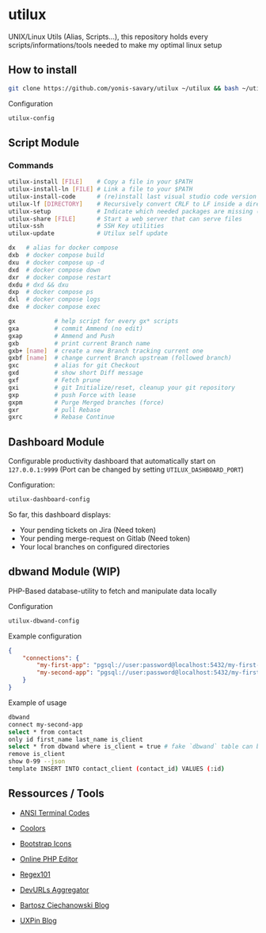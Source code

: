 # utilux
UNIX/Linux Utils (Alias, Scripts...),
this repository holds every scripts/informations/tools needed to make my optimal linux setup

## How to install

```bash
git clone https://github.com/yonis-savary/utilux ~/utilux && bash ~/utilux/install
```

Configuration
```bash
utilux-config
```

## Script Module

### Commands

```bash
utilux-install [FILE]    # Copy a file in your $PATH
utilux-install-ln [FILE] # Link a file to your $PATH
utilux-install-code      # (re)install last visual studio code version
utilux-lf [DIRECTORY]    # Recursively convert CRLF to LF inside a directory (. by default)
utilux-setup             # Indicate which needed packages are missing (also install usual VSCode extensions / configuration)
utilux-share [FILE]      # Start a web server that can serve files
utilux-ssh               # SSH Key utilities
utilux-update            # Utilux self update

dx   # alias for docker compose
dxb  # docker compose build
dxu  # docker compose up -d
dxd  # docker compose down
dxr  # docker compose restart
dxdu # dxd && dxu
dxp  # docker compose ps
dxl  # docker compose logs
dxe  # docker compose exec

gx           # help script for every gx* scripts
gxa          # commit Ammend (no edit)
gxap         # Ammend and Push
gxb          # print current Branch name
gxb+ [name]  # create a new Branch tracking current one
gxbf [name]  # change current Branch upstream (followed branch)
gxc          # alias for git Checkout
gxd          # show short Diff message
gxf          # Fetch prune
gxi          # git Initialize/reset, cleanup your git repository
gxp          # push Force with lease
gxpm         # Purge Merged branches (force)
gxr          # pull Rebase
gxrc         # Rebase Continue
```


## Dashboard Module

Configurable productivity dashboard that automatically start on `127.0.0.1:9999` 
(Port can be changed by setting `UTILUX_DASHBOARD_PORT`)

Configuration:
```bash
utilux-dashboard-config
```

So far, this dashboard displays:
- Your pending tickets on Jira (Need token)
- Your pending merge-request on Gitlab (Need token)
- Your local branches on configured directories


## dbwand Module (WIP)

PHP-Based database-utility to fetch and manipulate data locally

Configuration

```bash
utilux-dbwand-config
```

Example configuration
```json
{
    "connections": {
        "my-first-app": "pgsql://user:password@localhost:5432/my-first-app",
        "my-second-app": "pgsql://user:password@localhost:5432/my-first-app"
    }
}
```

Example of usage
```bash
dbwand
connect my-second-app
select * from contact
only id first_name last_name is_client
select * from dbwand where is_client = true # fake `dbwand` table can be used to select from current dataset
remove is_client
show 0-99 --json
template INSERT INTO contact_client (contact_id) VALUES (:id)
```

## Ressources / Tools

- [ANSI Terminal Codes](https://gist.github.com/fnky/458719343aabd01cfb17a3a4f7296797)
- [Coolors](https://coolors.co/)
- [Bootstrap Icons](https://icons.getbootstrap.com/)
- [Online PHP Editor](https://onlinephp.io/)
- [Regex101](https://regex101.com/)

- [DevURLs Aggregator](https://devurls.com/)
- [Bartosz Ciechanowski Blog](https://ciechanow.ski/)
- [UXPin Blog](https://www.uxpin.com/studio/blog/)






